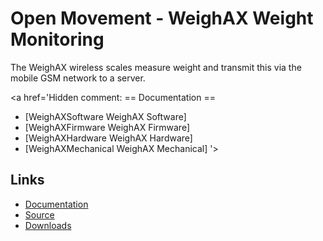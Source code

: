 # Open Movement - WeighAX Weight Monitoring #

The WeighAX wireless scales measure weight and transmit this via the mobile GSM network to a server.

<a href='Hidden comment: 
== Documentation ==
* [WeighAXSoftware WeighAX Software]
* [WeighAXFirmware WeighAX Firmware]
* [WeighAXHardware WeighAX Hardware]
* [WeighAXMechanical WeighAX Mechanical]
'></a>


## Links ##
  * [Documentation](Documentation.md)
  * [Source](Source.md)
  * [Downloads](Downloads.md)